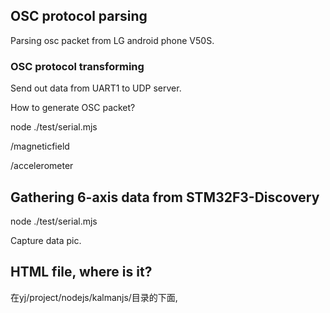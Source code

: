 ## OSC protocol parsing
Parsing osc packet from LG android phone V50S.

### OSC protocol transforming
Send out data from UART1  to UDP server.

How to generate OSC packet?

node ./test/serial.mjs

/magneticfield

/accelerometer


## Gathering 6-axis data from STM32F3-Discovery
node ./test/serial.mjs

Capture data pic.

## HTML file, where is it?
在yj/project/nodejs/kalmanjs/目录的下面, 






